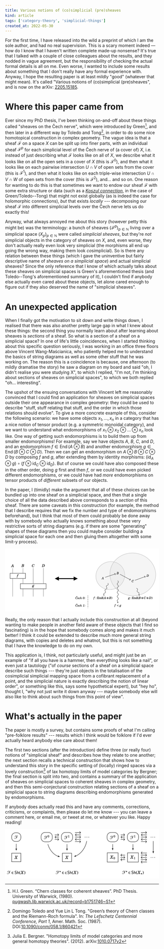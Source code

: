 ```yaml
---
title: Various notions of (co)simplicial (pre)sheaves
kind: article
tags: ['category-theory', 'simplicial-things']
created_at: 2022-05-30
---
```


For the first time, I have released into the wild a preprint of which I am the sole author, and had no real supervision. This is a scary moment indeed — how do I know that I haven't written complete made-up nonsense? It's true that I talked with a couple of close colleagues about the results, and they nodded in vague agreement, but the responsibility of checking the actual formal details is all on me. Even worse, I wanted to include some results about something that I don't really have any formal experience with. Anyway, I hope the resulting paper is at least mildly "good" (whatever that might mean). It's called "Various notions of (co)simplicial (pre)sheaves", and is now on the arXiv: <a href="https://arxiv.org/abs/2205.15185">2205.15185</a>.

<!-- more -->

# Where this paper came from

Ever since my PhD thesis, I've been thinking on-and-off about these things called "sheaves on the Čech nerve", which were introduced by Green[^1], and then later in a different way by Toledo and Tong[^2], in order to do some nice homotopical construction in complex geometry.
The vague idea is that a sheaf $\mathcal{F}$ on a space $X$ can be split up into finer parts, with an individual sheaf $\mathcal{F}^p$ for each simplicial level of the Čech nerve of (a cover of) $X$, i.e. instead of just describing what $\mathcal{F}$ looks like on all of $X$, we describe what it looks like on all the open sets in a cover of $X$ (this is $\mathcal{F}^0$), and then what it looks like on each pairwise intersection $U\cap V$ of open sets from the cover (this is $\mathcal{F}^1$), and then what it looks like on each triple-wise intersection $U\cap V\cap W$ of open sets from the cover (this is $\mathcal{F}^2$), and... and so on.
One reason for wanting to do this is that sometimes we want to endow our sheaf $\mathcal{F}$ with some extra structure or data (such as a [*Koszul connection*](https://en.wikipedia.org/wiki/Connection_(vector_bundle)#Formal_definition), in the case of Green/Toledo--Tong) that might not exist globally (as is indeed the case for holomorphic connections), *but* that exists *locally* --- decomposing our sheaf $\mathcal{F}$ into different simplicial levels over the Čech nerve lets us do exactly this!

Anyway, what always annoyed me about this story (however petty this might be) was the terminology: a bunch of sheaves $(\mathcal{F}^p)_{p\in\mathbb{N}}$ living over a simplicial space $(X_p)_{p\in\mathbb{N}}$ were called *simplicial sheaves*, but they're *not* simplicial objects in the category of sheaves on $X$, and, even worse, they don't actually really even look very simplicial (the morphisms all end up going the wrong way, making them look *co*simplicial).
So is there any relation between these things (which I gave the uninventive but fairly descriptive name of *sheaves on a simplicial space*) and actual simplicial sheaves?
Since the only reference that I know of which actually talks about these sheaves on simplicial spaces is Green's aforementioned thesis (and Toledo--Tong's aforementioned summary of it), I couldn't find if anybody else actually even cared about these objects, let alone cared enough to figure out if they also deserved the name of "simplicial sheaves".


# An unexpected application

When I finally got the motivation to sit down and write things down, I realised that there was also another pretty large gap in what I knew about these things: the second thing you normally learn about after learning about sheaves is *sections* of a sheaf.
So what is a section of a sheaf on a simplicial space?
In one of life's little coincidences, when I started thinking about this specific question seriously, I was working in an office three floors above Vincent Wang-Maścianica, who patiently helped me to understand the basics of string diagrams as well as some other stuff that he was working on.
The reason this is a coincidence is because, one afternoon (to mildly dramatise the story) he saw a diagram on my board and said "oh, I didn't realise you were studying X", to which I replied, "I'm not, I'm thinking about sections of sheaves on simplicial spaces", to which we both replied "oh... interesting".

The upshot of the ensuing conversations with Vincent left me reasonably convinced that I could find an application for sheaves on simplicial spaces outside their one appearance in complex geometry: they could be used to describe "stuff, stuff relating that stuff, and the order in which those relations should evolve".
To give a more concrete example of this, consider the following scenario: we have some objects $x_1,\ldots,x_n$ in a category that has a nice notion of tensor product (e.g. a symmetric monoidal category), and we want to understand what endomorphisms of $x_1\otimes x_2\otimes \ldots\otimes x_n$ look like.
One way of getting such endomorphisms is to build them up from smaller endomorphisms!
For example, say we have objects $A$, $B$, $C$, and $D$, and an endomorphism $f\in\operatorname{End}(A\otimes B)$ and another endomorphism $g\in\operatorname{End}(B\otimes C\otimes D)$.
Then we can get an endomorphism on $A\otimes B\otimes C\otimes D$ by composing $f$ and $g$, after extending them by identity morphisms: $(\mathrm{id}_A\otimes g)\circ(f\otimes\mathrm{id}_C\otimes\mathrm{id}_D)$.
But of course we could have also composed these in the other order, doing $g$ first and then $f$, or we could have even picked different endomorphisms, or we could have had *more* endomorphisms on tensor products of *different* subsets of our objects.

In the paper, I (timidly) make the argument that all of these choices can be bundled up into one sheaf on a simplicial space, and then that a single choice of all the data described above corresponds to a *section* of this sheaf.
There are some caveats in this construction (for example, the method that I describe requires that we fix the number and type of endomorphisms beforehand), but I think that most of them could probably be done away with by somebody who actually knows something about these very restrictive sorts of string diagrams (e.g. if there are some "generating" shapes of these diagrams then you could maybe consider building a simplicial space for each one and then gluing them altogether with some limit-y process).

![String diagrams of a certain form correspond to sections of a specific sheaf on a simplicial space.](/assets/post-images/2022-05-30-endomorphism-construction.png)

Really, the only reason that I actually include this construction at all (beyond wanting to make people in another field aware of these objects that I find so fascinating) is in the hope that somebody comes along and makes it much better!
I think it could be extended to describe much more general string diagrams, with copies and deletes and whatnot, but this is not something that I have the knowledge to do on my own.

This application is, I think, not particularly useful, and might just be an example of "if all you have is a hammer, then everything looks like a nail", or even just a tautology ("of *course* sections of a sheaf on a simplicial space describe such things --- they're just objects in the totalisation of the cosimplicial simplicial mapping space from a cofibrant replacement of a point, and the simplicial nature is exactly describing the notion of linear order", or something like this, says some hypothetical expert), but "hey ho", thought I, "why not just write it down anyway --- maybe somebody else will also like to think about such things from this point of view".


# What's actually in the paper

The paper is mostly a survey, but contains some proofs of what I'm calling "pre-folklore results" --- results which I think would be folklore if I'd ever actually heard anybody else care about them!

The first two sections (after the introduction) define three (or really four) notions of "simplicial sheaf" and describes how they relate to one another; the next section recalls a technical construction that shows how to understand this story in the specific setting of (locally) ringed spaces via a lovely construction[^3] of lax homotopy limits of model categories by Bergner; the final section is split into two, and contains a summary of the application of sheaves on simplicial spaces to coherent sheaves in complex geometry, and then this semi-conjectural construction relating sections of a sheaf on a simplicial space to string diagrams describing endomorphisms generated by endomorphisms.

If anybody does actually read this and have any comments, corrections, criticisms, or complaints, then please do let me know --- you can leave a comment here, or email me, or tweet at me, or whatever you like.
Happy reading!

![The three main notions of simplicial sheaf.](/assets/post-images/2022-05-30-three-notions.png)

[^1]: H.I. Green. “Chern classes for coherent sheaves”. PhD Thesis. University of Warwick, (1980). [pugwash.lib.warwick.ac.uk/record=b1751746~S1](https://pugwash.lib.warwick.ac.uk/record=b1751746~S1)
[^2]: Domingo Toledo and Yue Lin L Tong. "Green’s theory of Chern classes and the Riemann-Roch formula". In: *The Lefschetz Centennial Conference, Part 1*, Amer. Math. Soc. (1987). DOI:[10.1090/conm/058.1/860421](https://doi.org/10.1090/conm/058.1/860421)
[^3]: Julia E. Bergner. "Homotopy limits of model categories and more general homotopy theories". (2012). arXiv:[1010.0717v2](https://arxiv.org/abs/1010.0717v2)
